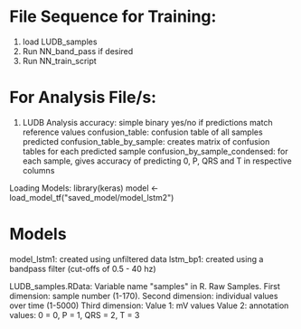 # File Sequence for Training: 
1. load LUDB_samples
2. Run NN_band_pass if desired
3. Run NN_train_script

# For Analysis File/s: 
1. LUDB Analysis
   accuracy: simple binary yes/no if predictions match reference values
   confusion_table: confusion table of all samples predicted
   confusion_table_by_sample: creates matrix of confusion tables for each predicted sample
   confusion_by_sample_condensed: for each sample, gives accuracy of predicting 0, P, QRS and T in respective columns

Loading Models: 
library(keras)
model <- load_model_tf("saved_model/model_lstm2")

# Models
model_lstm1: created using unfiltered data
lstm_bp1: created using a bandpass filter (cut-offs of 0.5 - 40 hz)

LUDB_samples.RData: 
Variable name "samples" in R. Raw Samples. 
First dimension: sample number (1-170).
Second dimension: individual values over time (1-5000)
Third dimension: 
  Value 1: mV values
  Value 2: annotation values: 0 = 0, P = 1, QRS = 2, T = 3
